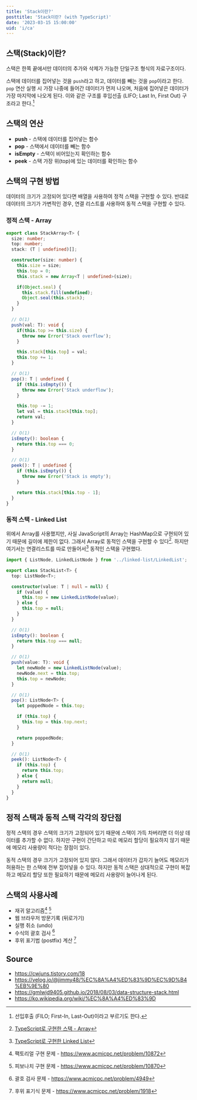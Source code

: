 ```yaml
---
title: 'Stack이란?'
posttitle: 'Stack이란? (with TypeScript)'
date: '2023-03-15 15:00:00'
uid: 'i/ca'
---
```


## 스택(Stack)이란?

스택은 한쪽 끝에서만 데이터의 추가와 삭제가 가능한 단일구조 형식의 자료구조이다.

스택에 데이터를 집어넣는 것을 `push`라고 하고, 데이터를 빼는 것을 `pop`이라고 한다. `pop` 연산 실행 시 가장 나중에 들어간 데이터가 먼저 나오며, 처음에 집어넣은 데이터가 가장 마지막에 나오게 된다. 이와 같은 구조를 후입선출 (LIFO; Last In, First Out) 구조라고 한다.[^1]

## 스택의 연산

- **push** - 스택에 데이터를 집어넣는 함수
- **pop** - 스택에서 데이터를 빼는 함수
- **isEmpty** - 스택이 비어있는지 확인하는 함수
- **peek** - 스택 가장 위(top)에 있는 데이터를 확인하는 함수

## 스택의 구현 방법

데이터의 크기가 고정되어 있다면 배열을 사용하여 정적 스택을 구현할 수 있다. 반대로 데이터의 크기가 가변적인 경우, 연결 리스트를 사용하여 동적 스택을 구현할 수 있다.

### 정적 스택 - Array

```typescript
export class StackArray<T> {
  size: number;
  top: number;
  stack: (T | undefined)[];

  constructor(size: number) {
    this.size = size;
    this.top = 0;
    this.stack = new Array<T | undefined>(size);

    if(Object.seal) {
      this.stack.fill(undefined);
      Object.seal(this.stack);
    }
  }

  // O(1)
  push(val: T): void {
    if(this.top >= this.size) {
      throw new Error('Stack overflow');
    }

    this.stack[this.top] = val;
    this.top += 1;
  }

  // O(1)
  pop(): T | undefined {
    if (this.isEmpty()) {
      throw new Error('Stack underflow');
    }

    this.top -= 1;
    let val = this.stack[this.top];
    return val;
  }

  // O(1)
  isEmpty(): boolean {
    return this.top === 0;
  }

  // O(1)
  peek(): T | undefined {
    if (this.isEmpty()) {
      throw new Error('Stack is empty');
    }

    return this.stack[this.top - 1];
  }
}
```

### 동적 스택 - Linked List

위에서 Array를 사용했지만, 사실 JavaScript의 Array는 HashMap으로 구현되어 있기 때문에 길이에 제한이 없다. 그래서 Array로 동적인 스택을 구현할 수 있다[^a]. 하지만 여기서는 연결리스트를 따로 만들어서[^b] 동적인 스택을 구현했다.

```ts
import { ListNode, LinkedListNode } from '../linked-list/LinkedList';

export class StackList<T> {
  top: ListNode<T>;

  constructor(value: T | null = null) {
    if (value) {
      this.top = new LinkedListNode(value);
    } else {
      this.top = null;
    }
  }

  // O(1)
  isEmpty(): boolean {
    return this.top === null;
  }

  // O(1)
  push(value: T): void {
    let newNode = new LinkedListNode(value);
    newNode.next = this.top;
    this.top = newNode;
  }

  // O(1)
  pop(): ListNode<T> {
    let poppedNode = this.top;

    if (this.top) {
      this.top = this.top.next;
    }

    return poppedNode;
  }

  // O(1)
  peek(): ListNode<T> {
    if (this.top) {
      return this.top;
    } else {
      return null;
    }
  }
}
```

## 정적 스택과 동적 스택 각각의 장단점

정적 스택의 경우 스택의 크기가 고정되어 있기 때문에 스택이 가득 차버리면 더 이상 데이터를 추가할 수 없다. 하지만 구현이 간단하고 따로 메모리 할당이 필요하지 않기 때문에 메모리 사용량이 적다는 장점이 있다.

동적 스택의 경우 크기가 고정되어 있지 않다. 그래서 데이터가 갑자기 늘어도 메모리가 허용하는 한 스택에 전부 집어넣을 수 있다. 하지만 동적 스택은 상대적으로 구현이 복잡하고 메모리 할당 또한 필요하기 때문에 메모리 사용량이 늘어나게 된다.

## 스택의 사용사례

- 재귀 알고리즘[^c] [^d]
- 웹 브라우저 방문기록 (뒤로가기)
- 실행 취소 (undo)
- 수식의 괄호 검사 [^e]
- 후위 표기법 (postfix) 계산 [^f]

## Source

- <https://cwjuns.tistory.com/18>
- <https://velog.io/@jimmy48/%EC%8A%A4%ED%83%9D%EC%9D%B4%EB%9E%80>
- <https://gmlwjd9405.github.io/2018/08/03/data-structure-stack.html>
- <https://ko.wikipedia.org/wiki/%EC%8A%A4%ED%83%9D>

[^1]: 선입후출 (FILO; First-In, Last-Out)이라고 부르기도 한다.
[^a]: [TypeScript로 구현한 스택 - Array](https://github.com/bprsstnt/typescript-algorithms/blob/main/src/data-structures/stack-array/StackDynamicArray.ts)
[^b]: [TypeScript로 구현한 Linked List](https://github.com/bprsstnt/typescript-algorithms/blob/main/src/data-structures/linked-list/LinkedList.ts)
[^c]: 팩토리얼 구현 문제 - https://www.acmicpc.net/problem/10872
[^d]: 피보나치 구현 문제 - https://www.acmicpc.net/problem/10870
[^e]: 괄호 검사 문제 - https://www.acmicpc.net/problem/4949
[^f]: 후위 표기식 문제 - https://www.acmicpc.net/problem/1918
